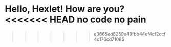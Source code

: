 Hello, Hexlet! How are you?
<<<<<<< HEAD
no code no pain
=======
>>>>>>> a3665ed8259e49fbb44ef4cf2ccf4c176cd71085
